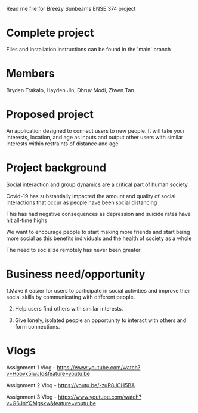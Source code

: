 Read me file for Breezy Sunbeams ENSE 374 project

# Complete project
Files and installation instructions can be found in the 'main' branch

# Members
Bryden Trakalo, Hayden Jin, Dhruv Modi, Ziwen Tan

# Proposed project
An application designed to connect users to new people. It will take your interests, location, and age as inputs and output other users with similar interests within restraints of distance and age

# Project background
Social interaction and group dynamics are a critical part of human society 

Covid-19 has substantially impacted the amount and quality of social interactions that occur as people have been social distancing 

This has had negative consequences as depression and suicide rates have hit all-time highs 

We want to encourage people to start making more friends and start being more social as this benefits individuals and the health of society as a whole 

The need to socialize remotely has never been greater

# Business need/opportunity
1.Make it easier for users to participate in social activities and improve their social skills by communicating with different people.

2. Help users find others with similar interests.

3. Give lonely, isolated people an opportunity to interact with others and form connections.

# Vlogs

Assignment 1 Vlog - https://www.youtube.com/watch?v=Hoovx5IwJIo&feature=youtu.be

Assignment 2 Vlog - https://youtu.be/-zuP8JCH5BA

Assignment 3 Vlog - https://www.youtube.com/watch?v=G6JnYQMgskw&feature=youtu.be
